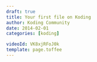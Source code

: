 ```yaml
---
draft: true
title: Your first file on Koding
author: Koding Community
date: 2014-02-01
categories: [koding]

videoId: VK8xjRFoJ0k
template: page.toffee
---
```

